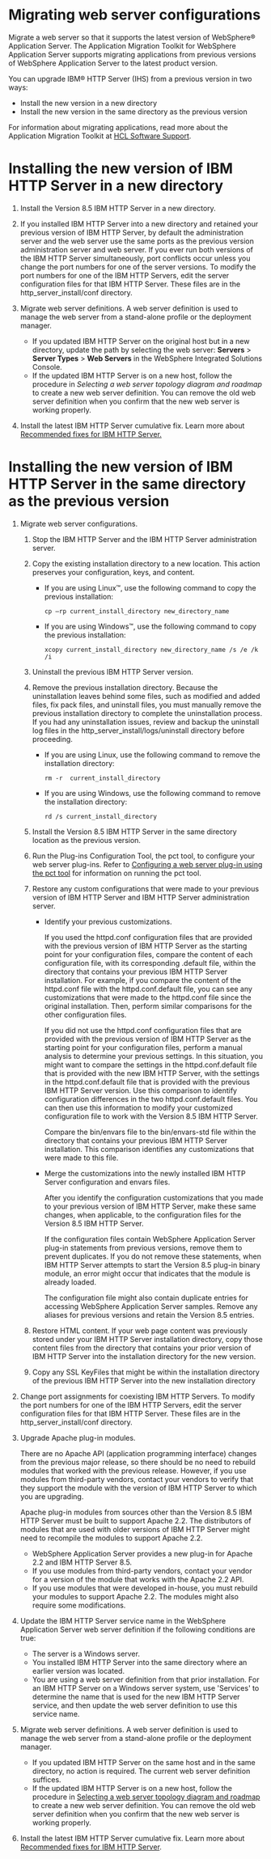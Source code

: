 # Migrating web server configurations

Migrate a web server so that it supports the latest version of WebSphere® Application Server. The Application Migration Toolkit for WebSphere Application Server supports migrating applications from previous versions of WebSphere Application Server to the latest product version.

You can upgrade IBM® HTTP Server \(IHS\) from a previous version in two ways:

-   Install the new version in a new directory
-   Install the new version in the same directory as the previous version

For information about migrating applications, read more about the Application Migration Toolkit at [HCL Software Support](https://support.hcltechsw.com/csm).


# Installing the new version of IBM HTTP Server in a new directory

1.  Install the Version 8.5 IBM HTTP Server in a new directory.

2.  If you installed IBM HTTP Server into a new directory and retained your previous version of IBM HTTP Server, by default the administration server and the web server use the same ports as the previous version administration server and web server. If you ever run both versions of the IBM HTTP Server simultaneously, port conflicts occur unless you change the port numbers for one of the server versions. To modify the port numbers for one of the IBM HTTP Servers, edit the server configuration files for that IBM HTTP Server. These files are in the http\_server\_install/conf directory.

3.  Migrate web server definitions. A web server definition is used to manage the web server from a stand-alone profile or the deployment manager.

    -   If you updated IBM HTTP Server on the original host but in a new directory, update the path by selecting the web server: **Servers** \> **Server Types** \> **Web Servers** in the WebSphere Integrated Solutions Console.
    -   If the updated IBM HTTP Server is on a new host, follow the procedure in *Selecting a web server topology diagram and roadmap* to create a new web server definition. You can remove the old web server definition when you confirm that the new web server is working properly.
4.  Install the latest IBM HTTP Server cumulative fix. Learn more about [Recommended fixes for IBM HTTP Server.](https://support.hcltechsw.com/csm)


# Installing the new version of IBM HTTP Server in the same directory as the previous version

1.  Migrate web server configurations.

    1.  Stop the IBM HTTP Server and the IBM HTTP Server administration server.

    2.  Copy the existing installation directory to a new location. This action preserves your configuration, keys, and content.

        -   If you are using Linux™, use the following command to copy the previous installation:

            ```
            cp –rp current_install_directory new_directory_name
            ```

        -   If you are using Windows™, use the following command to copy the previous installation:

            ```
            xcopy current_install_directory new_directory_name /s /e /k /i 
            ```

    3.  Uninstall the previous IBM HTTP Server version.

    4.  Remove the previous installation directory. Because the uninstallation leaves behind some files, such as modified and added files, fix pack files, and uninstall files, you must manually remove the previous installation directory to complete the uninstallation process. If you had any uninstallation issues, review and backup the uninstall log files in the http\_server\_install/logs/uninstall directory before proceeding.

        -   If you are using Linux, use the following command to remove the installation directory:

            ```
            rm -r  current_install_directory  
            ```

        -   If you are using Windows, use the following command to remove the installation directory:

            ```
            rd /s current_install_directory
            ```

    5.  Install the Version 8.5 IBM HTTP Server in the same directory location as the previous version.

    6.  Run the Plug-ins Configuration Tool, the pct tool, to configure your web server plug-ins. Refer to [Configuring a web server plug-in using the pct tool](http://www-01.ibm.com/support/knowledgecenter/SSAW57_8.5.5/com.ibm.websphere.nd.doc/ae/tins_pctcl_using.html) for information on running the pct tool.

    7.  Restore any custom configurations that were made to your previous version of IBM HTTP Server and IBM HTTP Server administration server.

        -   Identify your previous customizations.

            If you used the httpd.conf configuration files that are provided with the previous version of IBM HTTP Server as the starting point for your configuration files, compare the content of each configuration file, with its corresponding .default file, within the directory that contains your previous IBM HTTP Server installation. For example, if you compare the content of the httpd.conf file with the httpd.conf.default file, you can see any customizations that were made to the httpd.conf file since the original installation. Then, perform similar comparisons for the other configuration files.

            If you did not use the httpd.conf configuration files that are provided with the previous version of IBM HTTP Server as the starting point for your configuration files, perform a manual analysis to determine your previous settings. In this situation, you might want to compare the settings in the httpd.conf.default file that is provided with the new IBM HTTP Server, with the settings in the httpd.conf.default file that is provided with the previous IBM HTTP Server version. Use this comparison to identify configuration differences in the two httpd.conf.default files. You can then use this information to modify your customized configuration file to work with the Version 8.5 IBM HTTP Server.

            Compare the bin/envars file to the bin/envars-std file within the directory that contains your previous IBM HTTP Server installation. This comparison identifies any customizations that were made to this file.

        -   Merge the customizations into the newly installed IBM HTTP Server configuration and envars files.

            After you identify the configuration customizations that you made to your previous version of IBM HTTP Server, make these same changes, when applicable, to the configuration files for the Version 8.5 IBM HTTP Server.

            If the configuration files contain WebSphere Application Server plug-in statements from previous versions, remove them to prevent duplicates. If you do not remove these statements, when IBM HTTP Server attempts to start the Version 8.5 plug-in binary module, an error might occur that indicates that the module is already loaded.

            The configuration file might also contain duplicate entries for accessing WebSphere Application Server samples. Remove any aliases for previous versions and retain the Version 8.5 entries.

    8.  Restore HTML content. If your web page content was previously stored under your IBM HTTP Server installation directory, copy those content files from the directory that contains your prior version of IBM HTTP Server into the installation directory for the new version.

    9.  Copy any SSL KeyFiles that might be within the installation directory of the previous IBM HTTP Server into the new installation directory

2.  Change port assignments for coexisting IBM HTTP Servers. To modify the port numbers for one of the IBM HTTP Servers, edit the server configuration files for that IBM HTTP Server. These files are in the http\_server\_install/conf directory.

3.  Upgrade Apache plug-in modules.

    There are no Apache API \(application programming interface\) changes from the previous major release, so there should be no need to rebuild modules that worked with the previous release. However, if you use modules from third-party vendors, contact your vendors to verify that they support the module with the version of IBM HTTP Server to which you are upgrading.

    Apache plug-in modules from sources other than the Version 8.5 IBM HTTP Server must be built to support Apache 2.2. The distributors of modules that are used with older versions of IBM HTTP Server might need to recompile the modules to support Apache 2.2.

    -   WebSphere Application Server provides a new plug-in for Apache 2.2 and IBM HTTP Server 8.5.
    -   If you use modules from third-party vendors, contact your vendor for a version of the module that works with the Apache 2.2 API.
    -   If you use modules that were developed in-house, you must rebuild your modules to support Apache 2.2. The modules might also require some modifications.
4.  Update the IBM HTTP Server service name in the WebSphere Application Server web server definition if the following conditions are true:

    -   The server is a Windows server.
    -   You installed IBM HTTP Server into the same directory where an earlier version was located.
    -   You are using a web server definition from that prior installation.
    For an IBM HTTP Server on a Windows server system, use 'Services' to determine the name that is used for the new IBM HTTP Server service, and then update the web server definition to use this service name.

5.  Migrate web server definitions. A web server definition is used to manage the web server from a stand-alone profile or the deployment manager.

    -   If you updated IBM HTTP Server on the same host and in the same directory, no action is required. The current web server definition suffices.
    -   If the updated IBM HTTP Server is on a new host, follow the procedure in [Selecting a web server topology diagram and roadmap](http://www-01.ibm.com/support/knowledgecenter/SSD28V_8.5.5/com.ibm.websphere.nd.doc/ae/tins_road_plugins.html) to create a new web server definition. You can remove the old web server definition when you confirm that the new web server is working properly.
6.  Install the latest IBM HTTP Server cumulative fix. Learn more about [Recommended fixes for IBM HTTP Server](https://support.hcltechsw.com/csm).


